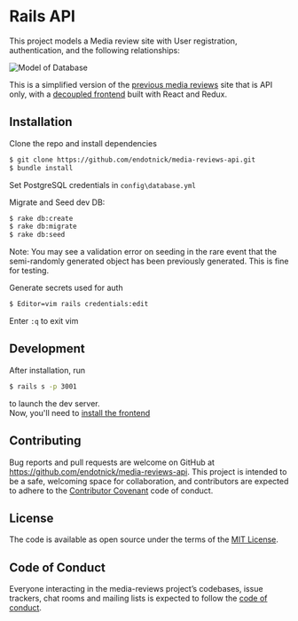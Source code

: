 # Rails API

This project models a Media review site with User registration, authentication, and the following relationships:  

![Model of Database](https://cdn.buttercms.com/Vs4yJ4I0QPm9mSSGOtyb)

This is a simplified version of the [previous media reviews](https://github.com/endotnick/media-reviews) site that is API only, with a [decoupled frontend](https://github.com/endotnick/media-reviews-frontend) built with React and Redux.

## Installation

Clone the repo and install dependencies

```bash
$ git clone https://github.com/endotnick/media-reviews-api.git
$ bundle install
```

Set PostgreSQL credentials in `config\database.yml`

Migrate and Seed dev DB:

```bash
$ rake db:create
$ rake db:migrate
$ rake db:seed
```
Note: You may see a validation error on seeding in the rare event that the semi-randomly generated object has been previously generated. This is fine for testing.

Generate secrets used for auth

```bash
$ Editor=vim rails credentials:edit
```
Enter `:q` to exit vim

## Development

After installation, run 

```bash
$ rails s -p 3001
```
to launch the dev server.   
Now, you'll need to [install the frontend](https://github.com/endotnick/media-reviews-frontend)


## Contributing

Bug reports and pull requests are welcome on GitHub at https://github.com/endotnick/media-reviews-api. This project is intended to be a safe, welcoming space for collaboration, and contributors are expected to adhere to the [Contributor Covenant](http://contributor-covenant.org) code of conduct.

## License

The code is available as open source under the terms of the [MIT License](https://opensource.org/licenses/MIT).

## Code of Conduct

Everyone interacting in the media-reviews project’s codebases, issue trackers, chat rooms and mailing lists is expected to follow the [code of conduct](https://github.com/endotnick/media-reviews-api/blob/master/CODE_OF_CONDUCT.md).
